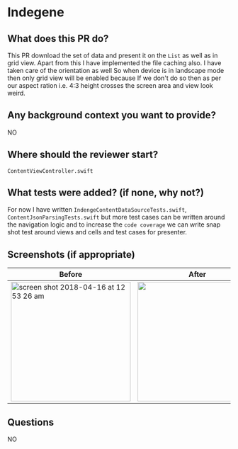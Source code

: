 # Indegene

What does this PR do?
-----------
This PR download the set of data and present it on the `List` as well as in grid view. Apart from this I have implemented the file caching also. I have taken care of the orientation as well So when device is in landscape mode then only grid view will be enabled because If we don't do so then as per our aspect ration i.e. 4:3 height crosses the screen area and view look weird.

Any background context you want to provide?
------------
NO

Where should the reviewer start?
------------
`ContentViewController.swift`

What tests were added? (if none, why not?)
------------
For now I have written `IndengeContentDataSourceTests.swift`, `ContentJsonParsingTests.swift` but more test cases can be written around the navigation logic and to increase the `code coverage` we can write snap shot test around views and cells and test cases for presenter.

Screenshots (if appropriate)
------------

| Before | After |
| ------ | ----- |
|<img width="270" alt="screen shot 2018-04-16 at 12 53 26 am" src="https://user-images.githubusercontent.com/7466802/38782410-a496951c-4110-11e8-82c3-9504e53000f8.png">|<img width="270" src = "https://user-images.githubusercontent.com/7466802/38782428-d849d7c0-4110-11e8-953a-9acaf34a6bf5.gif">|

Questions
------------
NO
